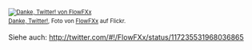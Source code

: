 <html><body><div style="margin: 0 0 10px 0; padding: 0; font-size: 0.8em; line-height: 1.6em;"><a href="http://www.flickr.com/photos/flowfxx/6222210527/" title="Danke, Twitter!"><img src="https://farm7.static.flickr.com/6212/6222210527_43f1afb7dc.jpg" alt="Danke, Twitter! von FlowFXx"></a><br><span style="margin: 0;"><a href="http://www.flickr.com/photos/flowfxx/6222210527/">Danke, Twitter!</a>, Foto von <a href="http://www.flickr.com/photos/flowfxx/">FlowFXx</a> auf Flickr.</span></div>

Siehe auch: <a href="http://twitter.com/#!/FlowFXx/status/117235531968036865">http://twitter.com/#!/FlowFXx/status/117235531968036865</a></body></html>